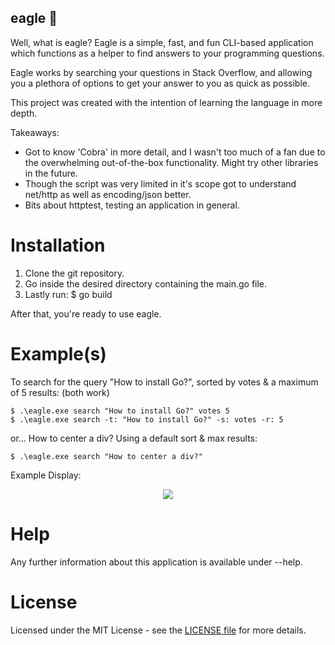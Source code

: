 ## eagle 🦅

Well, what is eagle? Eagle is a simple, fast, and fun CLI-based application which functions as a helper to find answers to your programming questions.

Eagle works by searching your questions in Stack Overflow, and allowing you a plethora of options to get your answer to you as quick as possible.

This project was created with the intention of learning the language in more depth.

Takeaways:
- Got to know 'Cobra' in more detail, and I wasn't too much of a fan due to the overwhelming out-of-the-box functionality. Might try other libraries in the future.
- Though the script was very limited in it's scope got to understand net/http as well as encoding/json better.
- Bits about httptest, testing an application in general.

# Installation

1. Clone the git repository.
2. Go inside the desired directory containing the main.go file.
3. Lastly run: $ go build

After that, you're ready to use eagle.

# Example(s)

To search for the query "How to install Go?", sorted by votes & a maximum of 5 results: (both work)
```
$ .\eagle.exe search "How to install Go?" votes 5
$ .\eagle.exe search -t: "How to install Go?" -s: votes -r: 5
```

or... How to center a div? Using a default sort & max results:
```
$ .\eagle.exe search "How to center a div?"
```

Example Display:

<p align="center"><img src="https://i.imgur.com/NIPwico.jpg"></p>

# Help

Any further information about this application is available under --help.

# License

Licensed under the MIT License - see the [LICENSE file](https://github.com/k9mil/eagle/blob/master/LICENSE) for more details.